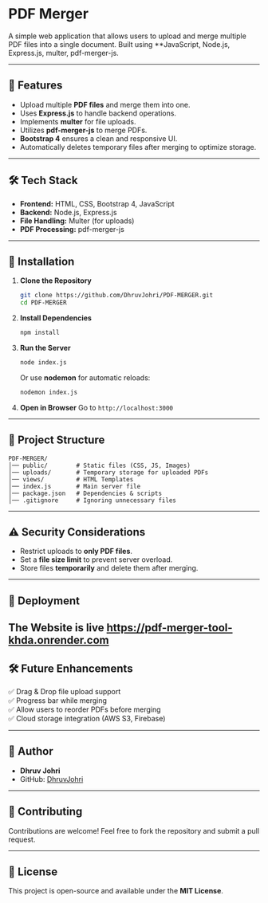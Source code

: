 # PDF Merger 

A simple web application that allows users to upload and merge multiple PDF files into a single document. Built using **JavaScript, Node.js, Express.js, multer, pdf-merger-js.

---

## 🚀 Features
- Upload multiple **PDF files** and merge them into one.
- Uses **Express.js** to handle backend operations.
- Implements **multer** for file uploads.
- Utilizes **pdf-merger-js** to merge PDFs.
- **Bootstrap 4** ensures a clean and responsive UI.
- Automatically deletes temporary files after merging to optimize storage.

---

## 🛠️ Tech Stack
- **Frontend:** HTML, CSS, Bootstrap 4, JavaScript
- **Backend:** Node.js, Express.js
- **File Handling:** Multer (for uploads)
- **PDF Processing:** pdf-merger-js

---

## 📌 Installation
1. **Clone the Repository**
   ```sh
   git clone https://github.com/DhruvJohri/PDF-MERGER.git
   cd PDF-MERGER
   ```
2. **Install Dependencies**
   ```sh
   npm install
   ```
3. **Run the Server**
   ```sh
   node index.js
   ```
   Or use **nodemon** for automatic reloads:
   ```sh
   nodemon index.js
   ```

4. **Open in Browser**
   Go to `http://localhost:3000`

---

## 📂 Project Structure
```
PDF-MERGER/
│── public/        # Static files (CSS, JS, Images)
│── uploads/       # Temporary storage for uploaded PDFs
│── views/         # HTML Templates
│── index.js       # Main server file
│── package.json   # Dependencies & scripts
│── .gitignore     # Ignoring unnecessary files
```

---

## ⚠️ Security Considerations
- Restrict uploads to **only PDF files**.
- Set a **file size limit** to prevent server overload.
- Store files **temporarily** and delete them after merging.

---

## 🚀 Deployment
The Website is live https://pdf-merger-tool-khda.onrender.com
---

## 🛠️ Future Enhancements
✅ Drag & Drop file upload support  
✅ Progress bar while merging  
✅ Allow users to reorder PDFs before merging  
✅ Cloud storage integration (AWS S3, Firebase)  

---

## 📝 Author
- **Dhruv Johri**
- GitHub: [DhruvJohri](https://github.com/DhruvJohri)

---

## 🎯 Contributing
Contributions are welcome! Feel free to fork the repository and submit a pull request.

---

## 📜 License
This project is open-source and available under the **MIT License**.

